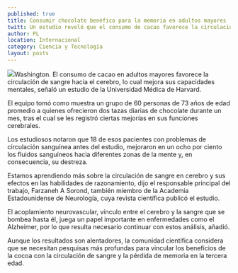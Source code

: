 ```yaml
---
published: true
title: Consumir chocolate benéfico para la memoria en adultos mayores
twitt: Un estudio reveló que el consumo de cacao favorece la circulación sanguínea hácia el cerebro y mejora las capacidades mentales en personas mayores de 70 años.
author: PL
location: Internacional
category: Ciencia y Tecnología
layout: posts
---
```


![](http://i.imgur.com/1X4iRBem.jpg)Washington. El consumo de cacao en adultos mayores favorece la circulación de sangre hacia el cerebro, lo cual mejora sus capacidades mentales, señaló un estudio de la Universidad Médica de Harvard.

El equipo tomó como muestra un grupo de 60 personas de 73 años de edad promedio a quienes ofrecieron dos tazas diarias de chocolate durante un mes, tras el cual se les registró ciertas mejorías en sus funciones cerebrales.

Los estudiosos notaron que 18 de esos pacientes con problemas de circulación sanguínea antes del estudio, mejoraron en un ocho por ciento los fluidos sanguíneos hacia diferentes zonas de la mente y, en consecuencia, su destreza.

Estamos aprendiendo más sobre la circulación de sangre en cerebro y sus efectos en las habilidades de razonamiento, dijo el responsable principal del trabajo, Farzaneh A Sorond, también miembro de la Academia Estadounidense de Neurología, cuya revista científica publicó el estudio.

El acoplamiento neurovascular, vínculo entre el cerebro y la sangre que se bombea hasta él, juega un papel importante en enfermedades como el Alzheimer, por lo que resulta necesario continuar con estos análisis, añadió.

Aunque los resultados son alentadores, la comunidad científica considera que se necesitan pesquisas más profundas para vincular los beneficios de la cocoa con la circulación de sangre y la pérdida de memoria en la tercera edad.
